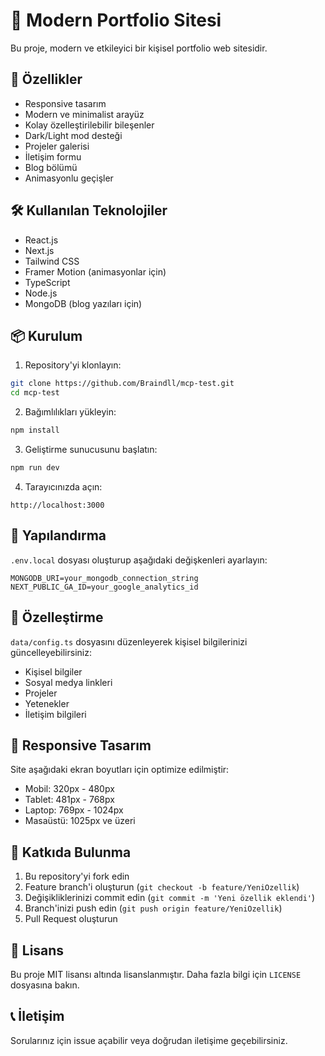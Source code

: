 # 🌟 Modern Portfolio Sitesi

Bu proje, modern ve etkileyici bir kişisel portfolio web sitesidir.

## 🚀 Özellikler

- Responsive tasarım
- Modern ve minimalist arayüz
- Kolay özelleştirilebilir bileşenler
- Dark/Light mod desteği
- Projeler galerisi
- İletişim formu
- Blog bölümü
- Animasyonlu geçişler

## 🛠️ Kullanılan Teknolojiler

- React.js
- Next.js
- Tailwind CSS
- Framer Motion (animasyonlar için)
- TypeScript
- Node.js
- MongoDB (blog yazıları için)

## 📦 Kurulum

1. Repository'yi klonlayın:
```bash
git clone https://github.com/Braindll/mcp-test.git
cd mcp-test
```

2. Bağımlılıkları yükleyin:
```bash
npm install
```

3. Geliştirme sunucusunu başlatın:
```bash
npm run dev
```

4. Tarayıcınızda açın:
```
http://localhost:3000
```

## 🔧 Yapılandırma

`.env.local` dosyası oluşturup aşağıdaki değişkenleri ayarlayın:

```env
MONGODB_URI=your_mongodb_connection_string
NEXT_PUBLIC_GA_ID=your_google_analytics_id
```

## 📝 Özelleştirme

`data/config.ts` dosyasını düzenleyerek kişisel bilgilerinizi güncelleyebilirsiniz:

- Kişisel bilgiler
- Sosyal medya linkleri
- Projeler
- Yetenekler
- İletişim bilgileri

## 📱 Responsive Tasarım

Site aşağıdaki ekran boyutları için optimize edilmiştir:

- Mobil: 320px - 480px
- Tablet: 481px - 768px
- Laptop: 769px - 1024px
- Masaüstü: 1025px ve üzeri

## 🤝 Katkıda Bulunma

1. Bu repository'yi fork edin
2. Feature branch'i oluşturun (`git checkout -b feature/YeniOzellik`)
3. Değişikliklerinizi commit edin (`git commit -m 'Yeni özellik eklendi'`)
4. Branch'inizi push edin (`git push origin feature/YeniOzellik`)
5. Pull Request oluşturun

## 📄 Lisans

Bu proje MIT lisansı altında lisanslanmıştır. Daha fazla bilgi için `LICENSE` dosyasına bakın.

## 📞 İletişim

Sorularınız için issue açabilir veya doğrudan iletişime geçebilirsiniz.